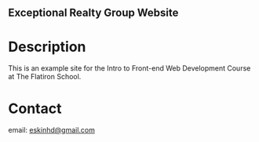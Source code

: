 Exceptional Realty Group Website
----
# Description 

This is an example site for the Intro to Front-end Web 
Development Course at The Flatiron School. 

# Contact 

email: eskinhd@gmail.com 